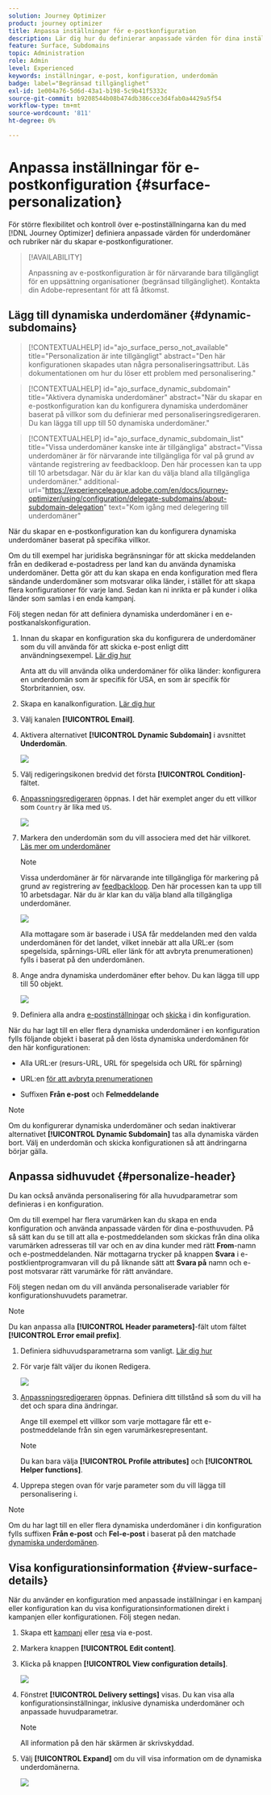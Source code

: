 ```yaml
---
solution: Journey Optimizer
product: journey optimizer
title: Anpassa inställningar för e-postkonfiguration
description: Lär dig hur du definierar anpassade värden för dina inställningar på e-postkanalens konfigurationsnivå
feature: Surface, Subdomains
topic: Administration
role: Admin
level: Experienced
keywords: inställningar, e-post, konfiguration, underdomän
badge: label="Begränsad tillgänglighet"
exl-id: 1e004a76-5d6d-43a1-b198-5c9b41f5332c
source-git-commit: b9208544b08b474db386cce3d4fab0a4429a5f54
workflow-type: tm+mt
source-wordcount: '811'
ht-degree: 0%

---
```


# Anpassa inställningar för e-postkonfiguration {#surface-personalization}

För större flexibilitet och kontroll över e-postinställningarna kan du med [!DNL Journey Optimizer] definiera anpassade värden för underdomäner och rubriker <!--and URL tracking parameters--> när du skapar e-postkonfigurationer.

>[!AVAILABILITY]
>
>Anpassning av e-postkonfiguration är för närvarande bara tillgängligt för en uppsättning organisationer (begränsad tillgänglighet). Kontakta din Adobe-representant för att få åtkomst.

## Lägg till dynamiska underdomäner {#dynamic-subdomains}

>[!CONTEXTUALHELP]
>id="ajo_surface_perso_not_available"
>title="Personalization är inte tillgängligt"
>abstract="Den här konfigurationen skapades utan några personaliseringsattribut. Läs dokumentationen om hur du löser ett problem med personalisering."

>[!CONTEXTUALHELP]
>id="ajo_surface_dynamic_subdomain"
>title="Aktivera dynamiska underdomäner"
>abstract="När du skapar en e-postkonfiguration kan du konfigurera dynamiska underdomäner baserat på villkor som du definierar med personaliseringsredigeraren. Du kan lägga till upp till 50 dynamiska underdomäner."

>[!CONTEXTUALHELP]
>id="ajo_surface_dynamic_subdomain_list"
>title="Vissa underdomäner kanske inte är tillgängliga"
>abstract="Vissa underdomäner är för närvarande inte tillgängliga för val på grund av väntande registrering av feedbackloop. Den här processen kan ta upp till 10 arbetsdagar. När du är klar kan du välja bland alla tillgängliga underdomäner."
>additional-url="https://experienceleague.adobe.com/en/docs/journey-optimizer/using/configuration/delegate-subdomains/about-subdomain-delegation" text="Kom igång med delegering till underdomäner"

När du skapar en e-postkonfiguration kan du konfigurera dynamiska underdomäner baserat på specifika villkor.

Om du till exempel har juridiska begränsningar för att skicka meddelanden från en dedikerad e-postadress per land kan du använda dynamiska underdomäner. Detta gör att du kan skapa en enda konfiguration med flera sändande underdomäner som motsvarar olika länder, i stället för att skapa flera konfigurationer för varje land. Sedan kan ni inrikta er på kunder i olika länder som samlas i en enda kampanj.

Följ stegen nedan för att definiera dynamiska underdomäner i en e-postkanalskonfiguration.

1. Innan du skapar en konfiguration ska du konfigurera de underdomäner som du vill använda för att skicka e-post enligt ditt användningsexempel. [Lär dig hur](../configuration/about-subdomain-delegation.md)

   Anta att du vill använda olika underdomäner för olika länder: konfigurera en underdomän som är specifik för USA, en som är specifik för Storbritannien, osv.

1. Skapa en kanalkonfiguration. [Lär dig hur](../configuration/channel-surfaces.md)

1. Välj kanalen **[!UICONTROL Email]**.

1. Aktivera alternativet **[!UICONTROL Dynamic Subdomain]** i avsnittet **Underdomän**.

   ![](assets/surface-email-dynamic-subdomain.png)

1. Välj redigeringsikonen bredvid det första **[!UICONTROL Condition]**-fältet.

1. [Anpassningsredigeraren](../personalization/personalization-build-expressions.md) öppnas. I det här exemplet anger du ett villkor som `Country` är lika med `US`.

   ![](assets/surface-email-edit-condition.png)

1. Markera den underdomän som du vill associera med det här villkoret. [Läs mer om underdomäner](../configuration/about-subdomain-delegation.md)

   >[!NOTE]
   >
   >Vissa underdomäner är för närvarande inte tillgängliga för markering på grund av registrering av [feedbackloop](../reports/deliverability.md#feedback-loops). Den här processen kan ta upp till 10 arbetsdagar. När du är klar kan du välja bland alla tillgängliga underdomäner. <!--where FL registration happens? is it when delegating a subdomain and you're awaiting from subdomain validation? or is it on ISP side only?-->

   ![](assets/surface-email-select-subdomain.png)

   Alla mottagare som är baserade i USA får meddelanden med den valda underdomänen för det landet, vilket innebär att alla URL:er (som spegelsida, spårnings-URL eller länk för att avbryta prenumerationen) fylls i baserat på den underdomänen.

1. Ange andra dynamiska underdomäner efter behov. Du kan lägga till upp till 50 objekt.

   ![](assets/surface-email-add-dynamic-subdomain.png)

   <!--Select the [IP pool](../configuration/ip-pools.md) to associate with the configuration. [Learn more](email-settings.md#subdomains-and-ip-pools)-->

1. Definiera alla andra [e-postinställningar](email-settings.md) och [skicka](../configuration/channel-surfaces.md#create-channel-surface) i din konfiguration.

När du har lagt till en eller flera dynamiska underdomäner i en konfiguration fylls följande objekt i baserat på den lösta dynamiska underdomänen för den här konfigurationen:

* Alla URL:er (resurs-URL, URL för spegelsida och URL för spårning)

* URL:en [för att avbryta prenumerationen](email-settings.md#list-unsubscribe)

* Suffixen **Från e-post** och **Felmeddelande**

>[!NOTE]
>
>Om du konfigurerar dynamiska underdomäner och sedan inaktiverar alternativet **[!UICONTROL Dynamic Subdomain]** tas alla dynamiska värden bort. Välj en underdomän och skicka konfigurationen så att ändringarna börjar gälla.

## Anpassa sidhuvudet {#personalize-header}

Du kan också använda personalisering för alla huvudparametrar som definieras i en konfiguration.

Om du till exempel har flera varumärken kan du skapa en enda konfiguration och använda anpassade värden för dina e-posthuvuden. På så sätt kan du se till att alla e-postmeddelanden som skickas från dina olika varumärken adresseras till var och en av dina kunder med rätt **From**-namn och e-postmeddelanden. När mottagarna trycker på knappen **Svara** i e-postklientprogramvaran vill du på liknande sätt att **Svara på** namn och e-post motsvarar rätt varumärke för rätt användare.

Följ stegen nedan om du vill använda personaliserade variabler för konfigurationshuvudets parametrar.

>[!NOTE]
>
>Du kan anpassa alla **[!UICONTROL Header parameters]**-fält utom fältet **[!UICONTROL Error email prefix]**.


1. Definiera sidhuvudsparametrarna som vanligt. [Lär dig hur](email-settings.md#email-header)

1. För varje fält väljer du ikonen Redigera.

   ![](assets/surface-email-personalize-header.png)

1. [Anpassningsredigeraren](../personalization/personalization-build-expressions.md) öppnas. Definiera ditt tillstånd så som du vill ha det och spara dina ändringar.

   Ange till exempel ett villkor som varje mottagare får ett e-postmeddelande från sin egen varumärkesrepresentant.

   >[!NOTE]
   >
   >Du kan bara välja **[!UICONTROL Profile attributes]** och **[!UICONTROL Helper functions]**.

1. Upprepa stegen ovan för varje parameter som du vill lägga till personalisering i.

>[!NOTE]
>
>Om du har lagt till en eller flera dynamiska underdomäner i din konfiguration fylls suffixen **Från e-post** och **Fel-e-post** i baserat på den matchade [dynamiska underdomänen](#dynamic-subdomains).

<!--
## Use personalized URL tracking {#personalize-url-tracking}

To use personalized URL tracking prameters, follow the steps below.

1. Select the profile attribute of your choice from the personalization editor.

1. Repeat the steps above for each tracking parameter you want to personalize.

Now when the email is sent out, this parameter will be automatically appended to the end of the URL. You can then capture this parameter in web analytics tools or in performance reports.
-->

## Visa konfigurationsinformation {#view-surface-details}

När du använder en konfiguration med anpassade inställningar i en kampanj eller konfiguration kan du visa konfigurationsinformationen direkt i kampanjen eller konfigurationen. Följ stegen nedan.

1. Skapa ett [kampanj](../campaigns/create-campaign.md) eller [resa](../building-journeys/journey-gs.md) via e-post.

1. Markera knappen **[!UICONTROL Edit content]**.

1. Klicka på knappen **[!UICONTROL View configuration details]**.

   ![](assets/campaign-view-surface-details.png)

1. Fönstret **[!UICONTROL Delivery settings]** visas. Du kan visa alla konfigurationsinställningar, inklusive dynamiska underdomäner och anpassade huvudparametrar.

   >[!NOTE]
   >
   >All information på den här skärmen är skrivskyddad.

1. Välj **[!UICONTROL Expand]** om du vill visa information om de dynamiska underdomänerna.

   ![](assets/campaign-delivery-settings-subdomain-expand.png)

